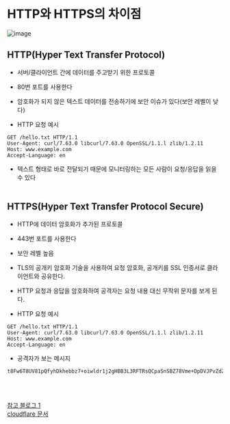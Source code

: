 # HTTP와 HTTPS의 차이점

![image](https://github.com/user-attachments/assets/58a3ae7b-a9b7-4ef7-93a1-7bc89f695184)

## HTTP(Hyper Text Transfer Protocol)
- 서버/클라이언트 간에 데이터를 주고받기 위한 프로토콜
- 80번 포트를 사용한다
- 암호화가 되지 않은 텍스트 데이터를 전송하기에 보안 이슈가 있다(보안 레벨이 낮다)

- HTTP 요청 예시
```
GET /hello.txt HTTP/1.1
User-Agent: curl/7.63.0 libcurl/7.63.0 OpenSSL/1.1.l zlib/1.2.11
Host: www.example.com
Accept-Language: en
```
- 텍스트 형태로 바로 전달되기 때문에 모니터링하는 모든 사람이 요청/응답을 읽을 수 있다
<br><br>

## HTTPS(Hyper Text Transfer Protocol Secure)
- HTTP에 데이터 암호화가 추가된 프로토콜
- 443번 포트를 사용한다
- 보안 레벨 높음
- TLS의 공개키 암호화 기술을 사용하여 요청 암호화, 공개키를 SSL 인증서로 클라이언트와 공유한다.
- HTTP 요청과 응답을 암호화하여 공격자는 요청 내용 대신 무작위 문자를 보게 된다.

- HTTP 요청 예시
```
GET /hello.txt HTTP/1.1
User-Agent: curl/7.63.0 libcurl/7.63.0 OpenSSL/1.1.l zlib/1.2.11
Host: www.example.com
Accept-Language: en
```
- 공격자가 보는 메시지
```
t8Fw6T8UV81pQfyhDkhebbz7+oiwldr1j2gHBB3L3RFTRsQCpaSnSBZ78Vme+DpDVJPvZdZUZHpzbbcqmSW1+3xXGsERHg9YDmpYk0VVDiRvw1H5miNieJeJ/FNUjgH0BmVRWII6+T4MnDwmCMZUI/orxP3HGwYCSIvyzS3MpmmSe4iaWKCOHQ==
```
<br><br>    




[참고 블로그 1](https://mangkyu.tistory.com/98)    
[cloudflare 문서](https://www.cloudflare.com/ko-kr/learning/ssl/why-is-http-not-secure/)
